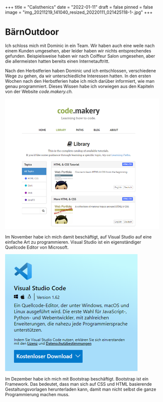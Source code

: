 +++
title = "Calisthenics"
date = "2022-01-11"
draft = false
pinned = false
image = "img_20211219_141040_resized_20220111_021425118-1-.jpg"
+++
# BärnOutdoor

Ich schloss mich mit Dominic in ein Team. Wir haben auch eine weile nach einem Kunden umgesehen, aber leider haben wir nichts entsprechendes gefunden. Beispielsweise haben wir nach Coiffeur Salon umgesehen, aber die allermeisten hatten bereits einen Internetauftritt. 

Nach den Herbstferien haben Dominic und ich entschlossen, verschiedene Wege zu gehen, da wir unterschiedliche Interessen hatten. In den ersten Wochen nach den Herbstferien habe ich mich darüber informiert, wie man genau programmiert. Dieses Wissen habe ich vorwiegen aus den Kapiteln von der Website *code.makery.ch.*

![](codemakery.png)

Im November habe ich mich damit beschäftigt, auf Visual Studio auf eine einfache Art zu programmieren. Visual Studio ist ein eigenständiger Quellcode Editor von Microsoft.

![](visual-studio.png)

Im Dezember habe ich mich mit Bootstrap beschäftigt. Bootstrap ist ein Framework. Das bedeutet, dass man sich auf CSS und HTML basierende Gestaltungsvorlagen herunterladen kann, damit man nicht selbst die ganze Programmierung machen muss.